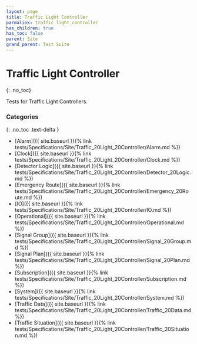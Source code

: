 ```yaml
---
layout: page
title: Traffic Light Controller
parmalink: traffic_light_controller
has_children: true
has_toc: false
parent: Site
grand_parent: Test Suite
---
```


# Traffic Light Controller
{: .no_toc}

Tests for Traffic Light Controllers.

### Categories
{: .no_toc .text-delta }
- [Alarm]({{ site.baseurl }}{% link tests/Specifications/Site/Traffic_20Light_20Controller/Alarm.md %})
- [Clock]({{ site.baseurl }}{% link tests/Specifications/Site/Traffic_20Light_20Controller/Clock.md %})
- [Detector Logic]({{ site.baseurl }}{% link tests/Specifications/Site/Traffic_20Light_20Controller/Detector_20Logic.md %})
- [Emergency Route]({{ site.baseurl }}{% link tests/Specifications/Site/Traffic_20Light_20Controller/Emergency_20Route.md %})
- [IO]({{ site.baseurl }}{% link tests/Specifications/Site/Traffic_20Light_20Controller/IO.md %})
- [Operational]({{ site.baseurl }}{% link tests/Specifications/Site/Traffic_20Light_20Controller/Operational.md %})
- [Signal Group]({{ site.baseurl }}{% link tests/Specifications/Site/Traffic_20Light_20Controller/Signal_20Group.md %})
- [Signal Plan]({{ site.baseurl }}{% link tests/Specifications/Site/Traffic_20Light_20Controller/Signal_20Plan.md %})
- [Subscription]({{ site.baseurl }}{% link tests/Specifications/Site/Traffic_20Light_20Controller/Subscription.md %})
- [System]({{ site.baseurl }}{% link tests/Specifications/Site/Traffic_20Light_20Controller/System.md %})
- [Traffic Data]({{ site.baseurl }}{% link tests/Specifications/Site/Traffic_20Light_20Controller/Traffic_20Data.md %})
- [Traffic Situation]({{ site.baseurl }}{% link tests/Specifications/Site/Traffic_20Light_20Controller/Traffic_20Situation.md %})

